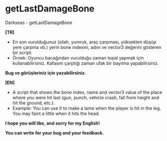 # getLastDamageBone
Darkseas - getLastDamageBone<br/>

<b>[TR]</b> <br/>
- En son vurulduğunuz (silah, yumruk, araç çarpması, yüksekten düşüp yere çarpma vb.) yerin bone indexini, adını ve vector3 değerini gösteren bir script.
- Örnek: Oyuncu bacağından vurulduğu zaman topal yapmak için kullanabilirsiniz. Kafasını çarptığı zaman ufak bir bayılma yapabilirsiniz.

<b>Bug ve görüşleriniz için yazabilirsiniz.</b>

<b>[EN]</b> <br/>
- A script that shows the bone index, name and vector3 value of the place where you were hit last (gun, punch, vehicle crash, fall from height and hit the ground, etc.).
- Example: You can use it to make a lame when the player is hit in the leg. You may faint a little when it hits the head.

<b>I hope you will like, and sorry for my English!</b>

<b>You can write for your bug and your feedback.</b>
